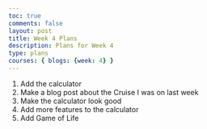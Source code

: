 ```yaml
---
toc: true
comments: false
layout: post
title: Week 4 Plans
description: Plans for Week 4
type: plans
courses: { blogs: {week: 4} }
---
```


1. Add the calculator
2. Make a blog post about the Cruise I was on last week
3. Make the calculator look good
4. Add more features to the calculator
5. Add Game of Life